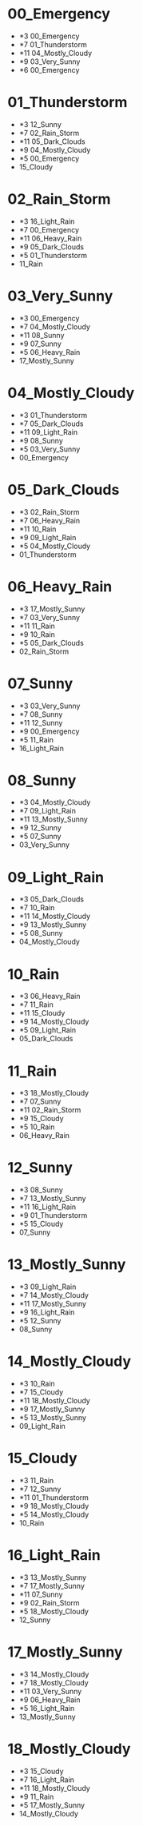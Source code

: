 # 00_Emergency
- *3 00_Emergency
- *7 01_Thunderstorm
- *11 04_Mostly_Cloudy
- *9 03_Very_Sunny
- *6 00_Emergency

# 01_Thunderstorm
- *3 12_Sunny
- *7 02_Rain_Storm
- *11 05_Dark_Clouds
- *9 04_Mostly_Cloudy
- *5 00_Emergency
- 15_Cloudy

# 02_Rain_Storm
- *3 16_Light_Rain
- *7 00_Emergency
- *11 06_Heavy_Rain
- *9 05_Dark_Clouds
- *5 01_Thunderstorm
- 11_Rain

# 03_Very_Sunny
- *3 00_Emergency
- *7 04_Mostly_Cloudy
- *11 08_Sunny
- *9 07_Sunny
- *5 06_Heavy_Rain
- 17_Mostly_Sunny

# 04_Mostly_Cloudy
- *3 01_Thunderstorm
- *7 05_Dark_Clouds
- *11 09_Light_Rain
- *9 08_Sunny
- *5 03_Very_Sunny
- 00_Emergency

# 05_Dark_Clouds
- *3 02_Rain_Storm
- *7 06_Heavy_Rain
- *11 10_Rain
- *9 09_Light_Rain
- *5 04_Mostly_Cloudy
- 01_Thunderstorm

# 06_Heavy_Rain
- *3 17_Mostly_Sunny
- *7 03_Very_Sunny
- *11 11_Rain
- *9 10_Rain
- *5 05_Dark_Clouds
- 02_Rain_Storm

# 07_Sunny
- *3 03_Very_Sunny
- *7 08_Sunny
- *11 12_Sunny
- *9 00_Emergency
- *5 11_Rain
- 16_Light_Rain

# 08_Sunny
- *3 04_Mostly_Cloudy
- *7 09_Light_Rain
- *11 13_Mostly_Sunny
- *9 12_Sunny
- *5 07_Sunny
- 03_Very_Sunny

# 09_Light_Rain
- *3 05_Dark_Clouds
- *7 10_Rain
- *11 14_Mostly_Cloudy
- *9 13_Mostly_Sunny
- *5 08_Sunny
- 04_Mostly_Cloudy

# 10_Rain
- *3 06_Heavy_Rain
- *7 11_Rain
- *11 15_Cloudy
- *9 14_Mostly_Cloudy
- *5 09_Light_Rain
- 05_Dark_Clouds

# 11_Rain
- *3 18_Mostly_Cloudy
- *7 07_Sunny
- *11 02_Rain_Storm
- *9 15_Cloudy
- *5 10_Rain
- 06_Heavy_Rain

# 12_Sunny
- *3 08_Sunny
- *7 13_Mostly_Sunny
- *11 16_Light_Rain
- *9 01_Thunderstorm
- *5 15_Cloudy
- 07_Sunny

# 13_Mostly_Sunny
- *3 09_Light_Rain
- *7 14_Mostly_Cloudy
- *11 17_Mostly_Sunny
- *9 16_Light_Rain
- *5 12_Sunny
- 08_Sunny

# 14_Mostly_Cloudy
- *3 10_Rain
- *7 15_Cloudy
- *11 18_Mostly_Cloudy
- *9 17_Mostly_Sunny
- *5 13_Mostly_Sunny
- 09_Light_Rain

# 15_Cloudy
- *3 11_Rain
- *7 12_Sunny
- *11 01_Thunderstorm
- *9 18_Mostly_Cloudy
- *5 14_Mostly_Cloudy
- 10_Rain

# 16_Light_Rain
- *3 13_Mostly_Sunny
- *7 17_Mostly_Sunny
- *11 07_Sunny
- *9 02_Rain_Storm
- *5 18_Mostly_Cloudy
- 12_Sunny

# 17_Mostly_Sunny
- *3 14_Mostly_Cloudy
- *7 18_Mostly_Cloudy
- *11 03_Very_Sunny
- *9 06_Heavy_Rain
- *5 16_Light_Rain
- 13_Mostly_Sunny

# 18_Mostly_Cloudy
- *3 15_Cloudy
- *7 16_Light_Rain
- *11 18_Mostly_Cloudy
- *9 11_Rain
- *5 17_Mostly_Sunny
- 14_Mostly_Cloudy